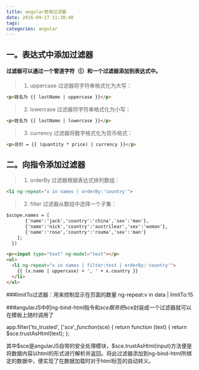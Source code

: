 ```yaml
---
title: angular常用过滤器
date: 2016-09-27 11:30:40
tags:
categories: angular
---
```

## 一。表达式中添加过滤器
#### 过滤器可以通过一个管道字符（|）和一个过滤器添加到表达式中。

> 1. uppercase 过滤器将字符串格式化为大写：
```html
<p>姓名为 {{ lastName | uppercase }}</p>
```
> 2. lowercase 过滤器将字符串格式化为小写：
> 
```html
<p>姓名为 {{ lastName | lowercase }}</p>
```
> 3. currency 过滤器将数字格式化为货币格式：
```html
<p>总价 = {{ (quantity * price) | currency }}</p>
```
## 二。向指令添加过滤器
> 1. orderBy 过滤器根据表达式排列数组：
```html
<li ng-repeat="x in names | orderBy:'country'">
```
> 2. filter 过滤器从数组中选择一个子集：
```html
$scope.names = [
       {'name':'jack','country':'china','sex':'man'},
       {'name':'nick','country':'austrilear','sex':'woman'},
       {'name':'rose','country':'rouma','sex':'man'}
    ];
  })

<p><input type="text" ng-model="test"></p>
<ul>
  <li ng-repeat="x in names | filter:test | orderBy:'country'">
    {{ (x.name | uppercase) + ', ' + x.country }}
  </li>
</ul>
```

###limitTo过滤器：用来控制显示在页面的数量
ng-repeat:v in data | limitTo:15

###angularJS中的ng-bind-html指令和$sce服务
把$sce封装成一个过滤器就可以在模板上随时调用了

app.filter('to_trusted', ['$sce', function ($sce) {
return function (text) {
    return $sce.trustAsHtml(text);
};

<p ng-bind-html="currentWork.description | to_trusted"></p>
其中$sce是angularJS自带的安全处理模块，$sce.trustAsHtml(input)方法便是将数据内容以html的形式进行解析并返回。将此过滤器添加到ng-bind-html所绑定的数据中，便实现了在数据加载时对于html标签的自动转义。